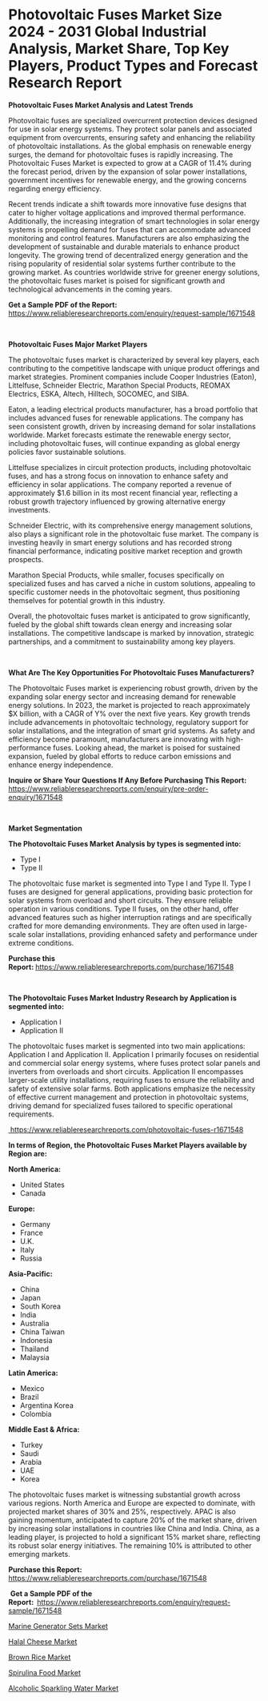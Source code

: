 <p><h1>Photovoltaic Fuses Market Size 2024 - 2031 Global Industrial Analysis, Market Share, Top Key Players, Product Types and Forecast Research Report</h1></p><p><strong>Photovoltaic Fuses Market Analysis and Latest Trends</strong></p>
<p><p>Photovoltaic fuses are specialized overcurrent protection devices designed for use in solar energy systems. They protect solar panels and associated equipment from overcurrents, ensuring safety and enhancing the reliability of photovoltaic installations. As the global emphasis on renewable energy surges, the demand for photovoltaic fuses is rapidly increasing. The Photovoltaic Fuses Market is expected to grow at a CAGR of 11.4% during the forecast period, driven by the expansion of solar power installations, government incentives for renewable energy, and the growing concerns regarding energy efficiency.</p><p>Recent trends indicate a shift towards more innovative fuse designs that cater to higher voltage applications and improved thermal performance. Additionally, the increasing integration of smart technologies in solar energy systems is propelling demand for fuses that can accommodate advanced monitoring and control features. Manufacturers are also emphasizing the development of sustainable and durable materials to enhance product longevity. The growing trend of decentralized energy generation and the rising popularity of residential solar systems further contribute to the growing market. As countries worldwide strive for greener energy solutions, the photovoltaic fuses market is poised for significant growth and technological advancements in the coming years.</p></p>
<p><strong>Get a Sample PDF of the Report:&nbsp;</strong> <a href="https://www.reliableresearchreports.com/enquiry/request-sample/1671548?utm_campaign=1563&utm_medium=2&utm_source=Github&utm_content=ia&utm_term=19102024&utm_id=photovoltaic-fuses">https://www.reliableresearchreports.com/enquiry/request-sample/1671548</a></p>
<p>&nbsp;</p>
<p><strong>Photovoltaic Fuses Major Market Players</strong></p>
<p><p>The photovoltaic fuses market is characterized by several key players, each contributing to the competitive landscape with unique product offerings and market strategies. Prominent companies include Cooper Industries (Eaton), Littelfuse, Schneider Electric, Marathon Special Products, REOMAX Electrics, ESKA, Altech, Hilltech, SOCOMEC, and SIBA.</p><p>Eaton, a leading electrical products manufacturer, has a broad portfolio that includes advanced fuses for renewable applications. The company has seen consistent growth, driven by increasing demand for solar installations worldwide. Market forecasts estimate the renewable energy sector, including photovoltaic fuses, will continue expanding as global energy policies favor sustainable solutions.</p><p>Littelfuse specializes in circuit protection products, including photovoltaic fuses, and has a strong focus on innovation to enhance safety and efficiency in solar applications. The company reported a revenue of approximately $1.6 billion in its most recent financial year, reflecting a robust growth trajectory influenced by growing alternative energy investments.</p><p>Schneider Electric, with its comprehensive energy management solutions, also plays a significant role in the photovoltaic fuse market. The company is investing heavily in smart energy solutions and has recorded strong financial performance, indicating positive market reception and growth prospects.</p><p>Marathon Special Products, while smaller, focuses specifically on specialized fuses and has carved a niche in custom solutions, appealing to specific customer needs in the photovoltaic segment, thus positioning themselves for potential growth in this industry.</p><p>Overall, the photovoltaic fuses market is anticipated to grow significantly, fueled by the global shift towards clean energy and increasing solar installations. The competitive landscape is marked by innovation, strategic partnerships, and a commitment to sustainability among key players.</p></p>
<p>&nbsp;</p>
<p><strong>What Are The Key Opportunities For Photovoltaic Fuses Manufacturers?</strong></p>
<p><p>The Photovoltaic Fuses market is experiencing robust growth, driven by the expanding solar energy sector and increasing demand for renewable energy solutions. In 2023, the market is projected to reach approximately $X billion, with a CAGR of Y% over the next five years. Key growth trends include advancements in photovoltaic technology, regulatory support for solar installations, and the integration of smart grid systems. As safety and efficiency become paramount, manufacturers are innovating with high-performance fuses. Looking ahead, the market is poised for sustained expansion, fueled by global efforts to reduce carbon emissions and enhance energy independence.</p></p>
<p><strong>Inquire or Share Your Questions If Any Before Purchasing This Report:</strong> <a href="https://www.reliableresearchreports.com/enquiry/pre-order-enquiry/1671548?utm_campaign=1563&utm_medium=2&utm_source=Github&utm_content=ia&utm_term=19102024&utm_id=photovoltaic-fuses">https://www.reliableresearchreports.com/enquiry/pre-order-enquiry/1671548</a></p>
<p>&nbsp;</p>
<p><strong>Market Segmentation</strong></p>
<p><strong>The Photovoltaic Fuses Market Analysis by types is segmented into:</strong></p>
<p><ul><li>Type I</li><li>Type II</li></ul></p>
<p><p>The photovoltaic fuse market is segmented into Type I and Type II. Type I fuses are designed for general applications, providing basic protection for solar systems from overload and short circuits. They ensure reliable operation in various conditions. Type II fuses, on the other hand, offer advanced features such as higher interruption ratings and are specifically crafted for more demanding environments. They are often used in large-scale solar installations, providing enhanced safety and performance under extreme conditions.</p></p>
<p><strong>Purchase this Report:&nbsp;</strong><a href="https://www.reliableresearchreports.com/purchase/1671548?utm_campaign=1563&utm_medium=2&utm_source=Github&utm_content=ia&utm_term=19102024&utm_id=photovoltaic-fuses">https://www.reliableresearchreports.com/purchase/1671548</a></p>
<p>&nbsp;</p>
<p><strong>The Photovoltaic Fuses Market Industry Research by Application is segmented into:</strong></p>
<p><ul><li>Application I</li><li>Application II</li></ul></p>
<p><p>The photovoltaic fuses market is segmented into two main applications: Application I and Application II. Application I primarily focuses on residential and commercial solar energy systems, where fuses protect solar panels and inverters from overloads and short circuits. Application II encompasses larger-scale utility installations, requiring fuses to ensure the reliability and safety of extensive solar farms. Both applications emphasize the necessity of effective current management and protection in photovoltaic systems, driving demand for specialized fuses tailored to specific operational requirements.</p></p>
<p><a href="https://www.reliableresearchreports.com/photovoltaic-fuses-r1671548?utm_campaign=1563&utm_medium=2&utm_source=Github&utm_content=ia&utm_term=19102024&utm_id=photovoltaic-fuses">&nbsp;https://www.reliableresearchreports.com/photovoltaic-fuses-r1671548</a></p>
<p><strong>In terms of Region, the Photovoltaic Fuses Market Players available by Region are:</strong></p>
<p>
    <p> <strong> North America: </strong>
        <ul>
            <li>United States</li>
            <li>Canada</li>
        </ul>
        </p> 
    <p> <strong> Europe: </strong>
        <ul>
            <li>Germany</li>
            <li>France</li>
            <li>U.K.</li>
            <li>Italy</li>
            <li>Russia</li>
        </ul>
        </p> 
    <p> <strong> Asia-Pacific: </strong>
        <ul>
            <li>China</li>
            <li>Japan</li>
            <li>South Korea</li>
            <li>India</li>
            <li>Australia</li>
            <li>China Taiwan</li>
            <li>Indonesia</li>
            <li>Thailand</li>
            <li>Malaysia</li>
        </ul>
        </p> 
    <p> <strong> Latin America: </strong>
        <ul>
            <li>Mexico</li>
            <li>Brazil</li>
            <li>Argentina Korea</li>
            <li>Colombia</li>
        </ul>
        </p> 
    <p> <strong> Middle East & Africa: </strong>
        <ul>
            <li>Turkey</li>
            <li>Saudi</li>
            <li>Arabia</li>
            <li>UAE</li>
            <li>Korea</li>
        </ul>
    </p>
    </p>
<p><p>The photovoltaic fuses market is witnessing substantial growth across various regions. North America and Europe are expected to dominate, with projected market shares of 30% and 25%, respectively. APAC is also gaining momentum, anticipated to capture 20% of the market share, driven by increasing solar installations in countries like China and India. China, as a leading player, is projected to hold a significant 15% market share, reflecting its robust solar energy initiatives. The remaining 10% is attributed to other emerging markets.</p></p>
<p><strong>Purchase this Report: </strong><a href="https://www.reliableresearchreports.com/purchase/1671548?utm_campaign=1563&utm_medium=2&utm_source=Github&utm_content=ia&utm_term=19102024&utm_id=photovoltaic-fuses">https://www.reliableresearchreports.com/purchase/1671548</a></p>
<p>&nbsp;<strong>Get a Sample PDF of the Report:&nbsp;&nbsp;</strong><a href="https://www.reliableresearchreports.com/enquiry/request-sample/1671548?utm_campaign=1563&utm_medium=2&utm_source=Github&utm_content=ia&utm_term=19102024&utm_id=photovoltaic-fuses">https://www.reliableresearchreports.com/enquiry/request-sample/1671548</a></p>
<p><strong></strong></p>
<p><p><a href="https://www.linkedin.com/pulse/pioneering-growth-analyzing-global-marine-generator-sets-xhyge?utm_campaign=1563&utm_medium=2&utm_source=Github&utm_content=ia&utm_term=19102024&utm_id=photovoltaic-fuses">Marine Generator Sets Market</a></p><p><a href="https://www.linkedin.com/pulse/in-depth-analysis-global-halal-cheese-market-scope-its-rapid-3n24e?utm_campaign=1563&utm_medium=2&utm_source=Github&utm_content=ia&utm_term=19102024&utm_id=photovoltaic-fuses">Halal Cheese Market</a></p><p><a href="https://www.linkedin.com/pulse/pulse-brown-rice-rhythms-change-market-resonance-2024-2031-udpee?utm_campaign=1563&utm_medium=2&utm_source=Github&utm_content=ia&utm_term=19102024&utm_id=photovoltaic-fuses">Brown Rice Market</a></p><p><a href="https://www.linkedin.com/pulse/exploring-spirulina-food-market-strategic-insights-growth-jj1me?utm_campaign=1563&utm_medium=2&utm_source=Github&utm_content=ia&utm_term=19102024&utm_id=photovoltaic-fuses">Spirulina Food Market</a></p><p><a href="https://www.linkedin.com/pulse/navigating-global-alcoholic-sparkling-water-market-landscape-mz9be?utm_campaign=1563&utm_medium=2&utm_source=Github&utm_content=ia&utm_term=19102024&utm_id=photovoltaic-fuses">Alcoholic Sparkling Water Market</a></p></p>